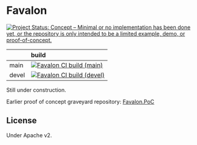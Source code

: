 # Favalon

[![Project Status: Concept – Minimal or no implementation has been done yet, or the repository is only intended to be a limited example, demo, or proof-of-concept.](https://www.repostatus.org/badges/latest/concept.svg)](https://www.repostatus.org/#concept)

| |build|
|:----|:----|
|main |[![Favalon CI build (main)](https://github.com/kekyo/Favalon/workflows/.NET%20Core/badge.svg?branch=main)](https://github.com/kekyo/Favalon/actions)|
|devel|[![Favalon CI build (devel)](https://github.com/kekyo/Favalon/workflows/.NET%20Core/badge.svg?branch=devel)](https://github.com/kekyo/Favalon/actions)|

Still under construction.

Earlier proof of concept graveyard repository: [Favalon.PoC](https://github.com/kekyo/Favalon.PoC)

## License

Under Apache v2.
